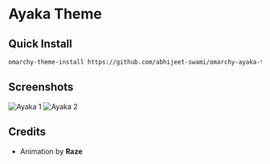 # Ayaka Theme

## Quick Install

```bash
omarchy-theme-install https://github.com/abhijeet-swami/omarchy-ayaka-theme
```

## Screenshots

![Ayaka 1](https://github.com/abhijeet-swami/omarchy-ayaka-theme/blob/main/screenshots/1.png)
![Ayaka 2](https://github.com/abhijeet-swami/omarchy-ayaka-theme/blob/main/screenshots/2.png)

## Credits

- Animation by **Raze**  
